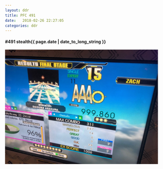 ```yaml
---
layout: ddr
title: PFC 491
date:   2018-02-26 22:27:05
categories: ddr
---
```


#### **#491** stealth<span class="pull-right">{{ page.date | date_to_long_string }}</span>
![](/images/pfc/491_stealth.jpg)
